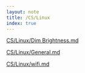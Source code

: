 ```yaml
---
layout: note
title: /CS/Linux
index: true
---
```


  <a href='/notes/CS/Linux/Dim Brightness.html'>CS/Linux/Dim Brightness.md</a>

  <a href='/notes/CS/Linux/General.html'>CS/Linux/General.md</a>

  <a href='/notes/CS/Linux/wifi.html'>CS/Linux/wifi.md</a>


